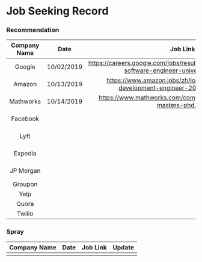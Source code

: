 # Job Seeking Record

### Recommendation
| Company Name | Date | Job Link | Reply | Submission | Update |
| :-----:| :----: | :----: | :----: | :----: | :----: |
| Google | 10/02/2019 | https://careers.google.com/jobs/results/132614933129896646-software-engineer-university-graduate/ | &radic; | 10/03/2019 |
| Amazon | 10/13/2019 | https://www.amazon.jobs/zh/jobs/908703/software-development-engineer-2020-united-states | &radic; | 10/15/2019 | | 
| Mathworks | 10/14/2019 | https://www.mathworks.com/company/jobs/students/edg-masters-phd.html | Wait for 3 days | |
| Facebook |  |  |https://www.1point3acres.com/bbs/forum.php?mod=viewthread&tid=558104&extra=page%3D1%26filter%3Dsortid%26sortid%3D192%26sortid%3D192 |  |
| Lyft |  |  | https://www.1point3acres.com/bbs/forum.php?mod=viewthread&tid=537362&extra=page%3D1%26filter%3Dsortid%26sortid%3D192%26sortid%3D192 |  |
| Expedia |  |  | https://www.1point3acres.com/bbs/forum.php?mod=viewthread&tid=558739&extra=page%3D1%26filter%3Dsortid%26sortid%3D192%26sortid%3D192 |  |
| JP Morgan |  |  | https://www.1point3acres.com/bbs/forum.php?mod=viewthread&tid=558842&extra=page%3D1%26filter%3Dsortid%26sortid%3D192%26sortid%3D192 |  |
| Groupon |  |  | https://www.1point3acres.com/bbs/thread-536510-1-1.html |  |
| Yelp |  |  | Wechat | |
| Quora |  |  | Wechat | |
| Twilio |  |  | Wechat | |


### Spray
| Company Name | Date | Job Link | Update |
| :-----:| :----: | :----: | :----: |
|  |  |  |  | 

